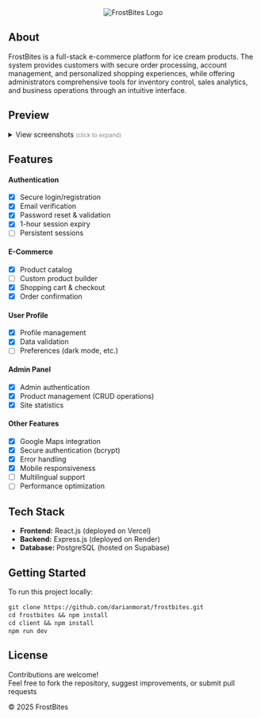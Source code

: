 <div align="center">
   <img src="./client/src/assets/images/logo/logo.svg" alt="FrostBites Logo">
</div>

## About

FrostBites is a full-stack e-commerce platform for ice cream products. The system provides
customers with secure order processing, account management, and personalized shopping
experiences, while offering administrators comprehensive tools for inventory control,
sales analytics, and business operations through an intuitive interface.

## Preview

<details>
   <summary>View screenshots <small style="color: #888;">(click to expand)</small></summary>
   <div align="center" style="margin-top: 16px;">
      <img src="./client/public/screenshots/screenshot-1.png" alt="FrostBites Homepage" width="49%">
      <img src="./client/public/screenshots/screenshot-2.png" alt="FrostBites Dashboard" width="49%">
   </div>
</details>

## Features

#### Authentication

- [x] Secure login/registration
- [x] Email verification
- [x] Password reset & validation
- [x] 1-hour session expiry
- [ ] Persistent sessions

#### E-Commerce

- [x] Product catalog
- [ ] Custom product builder
- [x] Shopping cart & checkout
- [x] Order confirmation

#### User Profile

- [x] Profile management
- [x] Data validation
- [ ] Preferences (dark mode, etc.)

#### Admin Panel

- [x] Admin authentication
- [x] Product management (CRUD operations)
- [x] Site statistics

#### Other Features

- [x] Google Maps integration
- [x] Secure authentication (bcrypt)
- [x] Error handling
- [x] Mobile responsiveness
- [ ] Multilingual support
- [ ] Performance optimization

## Tech Stack

- **Frontend:** React.js (deployed on Vercel)
- **Backend:** Express.js (deployed on Render)
- **Database:** PostgreSQL (hosted on Supabase)

## Getting Started

To run this project locally:

```shell
git clone https://github.com/darianmorat/frostbites.git
cd frostbites && npm install
cd client && npm install
npm run dev
```

## License

Contributions are welcome!  
Feel free to fork the repository, suggest improvements, or submit pull requests

© 2025 FrostBites
